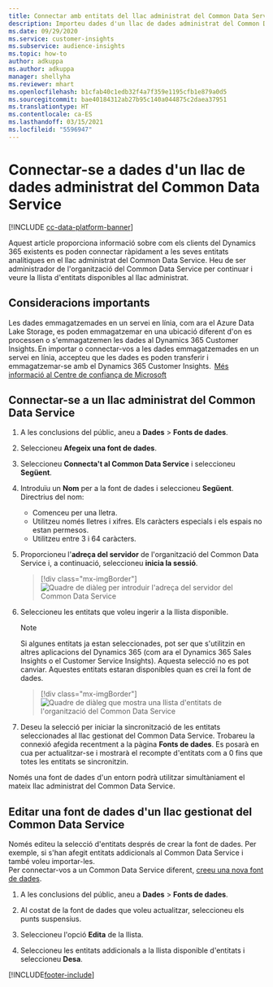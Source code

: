 ```yaml
---
title: Connectar amb entitats del llac administrat del Common Data Service
description: Importeu dades d'un llac de dades administrat del Common Data Service.
ms.date: 09/29/2020
ms.service: customer-insights
ms.subservice: audience-insights
ms.topic: how-to
author: adkuppa
ms.author: adkuppa
manager: shellyha
ms.reviewer: mhart
ms.openlocfilehash: b1cfab40c1edb32f4a7f359e1195cfb1e879a0d5
ms.sourcegitcommit: bae40184312ab27b95c140a044875c2daea37951
ms.translationtype: HT
ms.contentlocale: ca-ES
ms.lasthandoff: 03/15/2021
ms.locfileid: "5596947"
---
```

# <a name="connect-to-data-in-a-common-data-service-managed-data-lake"></a>Connectar-se a dades d'un llac de dades administrat del Common Data Service

[!INCLUDE [cc-data-platform-banner](../includes/cc-data-platform-banner.md)]

Aquest article proporciona informació sobre com els clients del Dynamics 365 existents es poden connectar ràpidament a les seves entitats analítiques en el llac administrat del Common Data Service. Heu de ser administrador de l'organització del Common Data Service per continuar i veure la llista d'entitats disponibles al llac administrat.

## <a name="important-considerations"></a>Consideracions importants

Les dades emmagatzemades en un servei en línia, com ara el Azure Data Lake Storage, es poden emmagatzemar en una ubicació diferent d'on es processen o s'emmagatzemen les dades al Dynamics 365 Customer Insights. En importar o connectar-vos a les dades emmagatzemades en un servei en línia, accepteu que les dades es poden transferir i emmagatzemar-se amb el Dynamics 365 Customer Insights.  [Més informació al Centre de confiança de Microsoft](https://www.microsoft.com/trust-center)

## <a name="connect-to-a-common-data-service-managed-lake"></a>Connectar-se a un llac administrat del Common Data Service

1. A les conclusions del públic, aneu a **Dades** > **Fonts de dades**.

2. Seleccioneu **Afegeix una font de dades**.

3. Seleccioneu **Connecta't al Common Data Service** i seleccioneu **Següent**.

4. Introduïu un **Nom** per a la font de dades i seleccioneu **Següent**. Directrius del nom: 
   - Comenceu per una lletra.
   - Utilitzeu només lletres i xifres. Els caràcters especials i els espais no estan permesos.
   - Utilitzeu entre 3 i 64 caràcters.

5. Proporcioneu l'**adreça del servidor** de l'organització del Common Data Service i, a continuació, seleccioneu **inicia la sessió**.

   > [!div class="mx-imgBorder"]
   > ![Quadre de diàleg per introduir l'adreça del servidor del Common Data Service](media/enter-CDS-org-details.png)

6. Seleccioneu les entitats que voleu ingerir a la llista disponible.    

   > [!NOTE]
   > Si algunes entitats ja estan seleccionades, pot ser que s'utilitzin en altres aplicacions del Dynamics 365 (com ara el Dynamics 365 Sales Insights o el Customer Service Insights). Aquesta selecció no es pot canviar. Aquestes entitats estaran disponibles quan es creï la font de dades.

   > [!div class="mx-imgBorder"]
   > ![Quadre de diàleg que mostra una llista d'entitats de l'organització del Common Data Service](media/select-analytical-entities.png)

7. Deseu la selecció per iniciar la sincronització de les entitats seleccionades al llac gestionat del Common Data Service. Trobareu la connexió afegida recentment a la pàgina **Fonts de dades**. Es posarà en cua per actualitzar-se i mostrarà el recompte d'entitats com a 0 fins que totes les entitats se sincronitzin.

Només una font de dades d'un entorn podrà utilitzar simultàniament el mateix llac administrat del Common Data Service.

## <a name="edit-a-common-data-service-managed-lake-data-source"></a>Editar una font de dades d'un llac gestionat del Common Data Service

Només editeu la selecció d'entitats després de crear la font de dades. Per exemple, si s'han afegit entitats addicionals al Common Data Service i també voleu importar-les.    
Per connectar-vos a un Common Data Service diferent, [creeu una nova font de dades](#connect-to-a-common-data-service-managed-lake).

1. A les conclusions del públic, aneu a **Dades** > **Fonts de dades**.

2. Al costat de la font de dades que voleu actualitzar, seleccioneu els punts suspensius.

3. Seleccioneu l'opció **Edita** de la llista.

4. Seleccioneu les entitats addicionals a la llista disponible d'entitats i seleccioneu **Desa**.


[!INCLUDE[footer-include](../includes/footer-banner.md)]